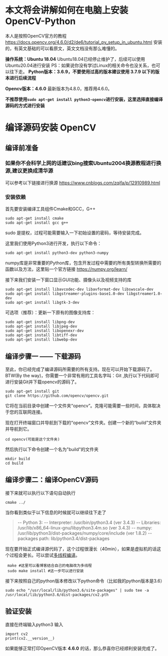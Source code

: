 # **本文将会讲解如何在电脑上安装OpenCV-Python**

本人是按照OpenCV官方的教程 https://docs.opencv.org/4.6.0/d2/de6/tutorial_py_setup_in_ubuntu.html 安装的，有英文基础的可以看原文，英文文档没有那么难懂的。

**操作系统：Ubuntu 18.04**
Ubuntu18.04已经停止维护了，后续可以使用Ubuntu20.04进行安装
PS：如果说你没有学过Linux的相关命令也没关系，也可以往下走。
**Python版本：3.6.9，不要使用过高的版本建议使用 3.7.9 以下的版本进行后续流程**

**Opencv版本：4.6.0**
最新版本为4.8.0，推荐用4.6.0。

**不推荐使用```sudo apt-get install python3-opencv```进行安装，这里选择直接编译源码的方式进行安装**

# 编译源码安装 OpenCV
## 编译前准备
### 如果你不会科学上网的话建议bing搜索Ubuntu2004换源教程进行换源,建议更换成清华源
可以参考以下链接进行换源 https://www.cnblogs.com/zqifa/p/12910989.html
### 安装依赖
首先要安装编译工具组件Cmake和GCC，G++
```
sudo apt-get install cmake
sudo apt-get install gcc g++ 
```
sudo 是提权，过程可能需要输入一下初始设置的密码，等待安装完成。

这里我们使用Python3进行开发，执行以下命令：
```
sudo apt-get install python3-dev python3-numpy
```
numpy库是非常重要的Python库，包含开发过程中需要的所有类型转换所需要的函数以及方法，这里贴一个官方链接 https://numpy.org/learn/


接下来我们安装一下窗口显示GUI功能、摄像头以及视频支持的库
```
sudo apt-get install libavcodec-dev libavformat-dev libswscale-dev
sudo apt-get install libgstreamer-plugins-base1.0-dev libgstreamer1.0-dev
sudo apt-get install libgtk-3-dev
```

可选项（推荐）：更新一下原有的图像支持库：
```
sudo apt-get install libpng-dev
sudo apt-get install libjpeg-dev
sudo apt-get install libopenexr-dev
sudo apt-get install libtiff-dev
sudo apt-get install libwebp-dev
```

## 编译步骤一 —— 下载源码
至此，你已经完成了编译源码所需要的所有支持。现在可以开始下载源码了。BTW(By the way)，你需要一个非常有用的工具名字叫：Git ,执行以下代码即可进行安装Git并下载opencv的源码了。
```
sudo apt-get install git
git clone https://github.com/opencv/opencv.git
```
它将在当前目录中创建一个文件夹“opencv”。克隆可能需要一些时间，具体取决于您的互联网连接。

现在打开终端窗口并导航到下载的“opencv”文件夹。创建一个新的“build”文件夹并导航到它。
```
cd opencv(可能是这个文件夹)
```
然后执行以下命令创建一个名为"build"的文件夹
```
mkdir build
cd build
```

## 编译步骤二：编译OpenCV源码
接下来就可以执行以下语句自动执行
```
cmake ../
```
当你看到类似于以下信息的时候就可以继续往下走了
>-- Python 3:
-- Interpreter: /usr/bin/python3.4 (ver 3.4.3)
-- Libraries: /usr/lib/x86_64-linux-gnu/libpython3.4m.so (ver 3.4.3)
-- numpy: /usr/lib/python3/dist-packages/numpy/core/include (ver 1.8.2)
-- packages path: lib/python3.4/dist-packages

现在要开始正式编译源代码了，这个过程很漫长（40min），如果是虚拟机的话这个过程会更长。可以尝试[多线程编译](https://blog.csdn.net/sinat_35178307/article/details/118783657)。
```
 make #这里可以看博客结合自己的电脑改为多线程
 sudo make install #这一步可以进行安装
```
接下来按照自己的python版本修改以下python命令（比如我的python版本是3.6）
```
sudo echo "/usr/local/lib/python3.6/site-packages" | sudo tee -a /usr/local/lib/python3.6/dist-packages/cv2.pth

```
## 验证安装
直接在终端输入python3 输入
```
import cv2
print(cv2.__version__)
```

如果能够正常打印OpenCV版本 **4.6.0** 的话，那么恭喜你已经顺利安装完成了。


